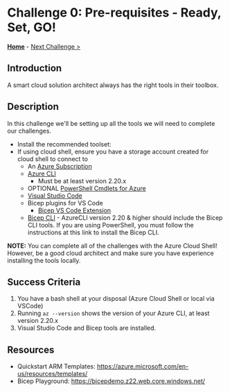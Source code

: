 # Challenge 0: Pre-requisites - Ready, Set, GO! 

**[Home](../README.md)** - [Next Challenge >](./Bicep-Challenge-01.md)

## Introduction

A smart cloud solution architect always has the right tools in their toolbox. 

## Description

In this challenge we'll be setting up all the tools we will need to complete our challenges.

- Install the recommended toolset:
- If using cloud shell, ensure you have a storage account created for cloud shell to connect to
  - An [Azure Subscription](https://azure.microsoft.com/en-us/free/)
  - [Azure CLI](https://docs.microsoft.com/en-us/cli/azure/install-azure-cli)
    - Must be at least version 2.20.x
  - OPTIONAL [PowerShell Cmdlets for Azure](https://docs.microsoft.com/en-us/powershell/azure/install-az-ps?view=azps-6.4.0)
  - [Visual Studio Code](https://code.visualstudio.com/)
  - Bicep plugins for VS Code
    - [Bicep VS Code Extension](https://marketplace.visualstudio.com/items?itemName=ms-azuretools.vscode-bicep)
   - [Bicep CLI](https://docs.microsoft.com/en-us/azure/azure-resource-manager/bicep/install) - AzureCLI version 2.20 & higher should include the Bicep CLI tools.  If you are using PowerShell, you must follow the instructions at this link to install the Bicep CLI.


**NOTE:** You can complete all of the challenges with the Azure Cloud Shell!  However, be a good cloud architect and make sure you have experience installing the tools locally.

## Success Criteria

1. You have a bash shell at your disposal (Azure Cloud Shell or local via VSCode)
2. Running `az --version` shows the version of your Azure CLI, at least version 2.20.x
3. Visual Studio Code and Bicep tools are installed.

## Resources

  -	Quickstart ARM Templates: https://azure.microsoft.com/en-us/resources/templates/
  -	Bicep Playground: https://bicepdemo.z22.web.core.windows.net/ 
